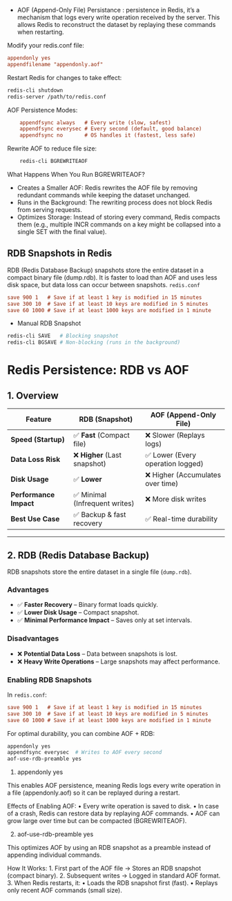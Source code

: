 - AOF (Append-Only File) Persistance :
  persistence in Redis, it’s a mechanism that logs every write operation received by the server. This allows Redis to reconstruct the dataset by replaying these commands when restarting.

Modify your redis.conf file:

```ini
appendonly yes
appendfilename "appendonly.aof"
```

Restart Redis for changes to take effect:

```sh
redis-cli shutdown
redis-server /path/to/redis.conf
```

AOF Persistence Modes:

```ini
    appendfsync always   # Every write (slow, safest)
    appendfsync everysec # Every second (default, good balance)
    appendfsync no       # OS handles it (fastest, less safe)
```

Rewrite AOF to reduce file size:

```sh
    redis-cli BGREWRITEAOF
```

What Happens When You Run BGREWRITEAOF?

- Creates a Smaller AOF: Redis rewrites the AOF file by removing redundant commands while keeping the dataset unchanged.
- Runs in the Background: The rewriting process does not block Redis from serving requests.
- Optimizes Storage: Instead of storing every command, Redis compacts them (e.g., multiple INCR commands on a key might be collapsed into a single SET with the final value).

## RDB Snapshots in Redis

RDB (Redis Database Backup) snapshots store the entire dataset in a compact binary file (dump.rdb). It is faster to load than AOF and uses less disk space, but data loss can occur between snapshots.
`redis.conf`

```ini
save 900 1   # Save if at least 1 key is modified in 15 minutes
save 300 10  # Save if at least 10 keys are modified in 5 minutes
save 60 1000 # Save if at least 1000 keys are modified in 1 minute
```

- Manual RDB Snapshot

```sh
redis-cli SAVE   # Blocking snapshot
redis-cli BGSAVE # Non-blocking (runs in the background)
```

# Redis Persistence: RDB vs AOF

## 1. Overview

| Feature                | RDB (Snapshot)                 | AOF (Append-Only File)            |
| ---------------------- | ------------------------------ | --------------------------------- |
| **Speed (Startup)**    | ✅ **Fast** (Compact file)     | ❌ Slower (Replays logs)          |
| **Data Loss Risk**     | ❌ **Higher** (Last snapshot)  | ✅ Lower (Every operation logged) |
| **Disk Usage**         | ✅ **Lower**                   | ❌ Higher (Accumulates over time) |
| **Performance Impact** | ✅ Minimal (Infrequent writes) | ❌ More disk writes               |
| **Best Use Case**      | ✅ Backup & fast recovery      | ✅ Real-time durability           |

---

## 2. RDB (Redis Database Backup)

RDB snapshots store the entire dataset in a single file (`dump.rdb`).

### **Advantages**

- ✅ **Faster Recovery** – Binary format loads quickly.
- ✅ **Lower Disk Usage** – Compact snapshot.
- ✅ **Minimal Performance Impact** – Saves only at set intervals.

### **Disadvantages**

- ❌ **Potential Data Loss** – Data between snapshots is lost.
- ❌ **Heavy Write Operations** – Large snapshots may affect performance.

### **Enabling RDB Snapshots**

In `redis.conf`:

```ini
save 900 1   # Save if at least 1 key is modified in 15 minutes
save 300 10  # Save if at least 10 keys are modified in 5 minutes
save 60 1000 # Save if at least 1000 keys are modified in 1 minute
```

For optimal durability, you can combine AOF + RDB:

```sh
appendonly yes
appendfsync everysec  # Writes to AOF every second
aof-use-rdb-preamble yes
```

1. appendonly yes

This enables AOF persistence, meaning Redis logs every write operation in a file (appendonly.aof) so it can be replayed during a restart.

Effects of Enabling AOF:
• Every write operation is saved to disk.
• In case of a crash, Redis can restore data by replaying AOF commands.
• AOF can grow large over time but can be compacted (BGREWRITEAOF).

2. aof-use-rdb-preamble yes

This optimizes AOF by using an RDB snapshot as a preamble instead of appending individual commands.

How It Works: 1. First part of the AOF file → Stores an RDB snapshot (compact binary). 2. Subsequent writes → Logged in standard AOF format. 3. When Redis restarts, it:
• Loads the RDB snapshot first (fast).
• Replays only recent AOF commands (small size).
